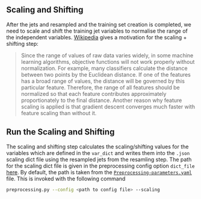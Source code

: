 ## Scaling and Shifting
After the jets and resampled and the training set creation is completed, we need to scale and shift the training jet variables to normalise the range of the independent variables.
[Wikipedia](https://en.wikipedia.org/wiki/Feature_scaling) gives a motivation for the scaling + shifting step:

> Since the range of values of raw data varies widely, in some machine learning algorithms, objective functions will not work properly without normalization. For example, many classifiers calculate the distance between two points by the Euclidean distance. If one of the features has a broad range of values, the distance will be governed by this particular feature. Therefore, the range of all features should be normalized so that each feature contributes approximately proportionately to the final distance. Another reason why feature scaling is applied is that gradient descent converges much faster with feature scaling than without it.

## Run the Scaling and Shifting
The scaling and shifting step calculates the scaling/shifting values for the variables which are defined in the `var_dict` and writes them into the `.json` scaling dict file using the resampled jets from the resamling step. The path for the scaling dict file is given in the preprocessing config option `dict_file` [here](https://gitlab.cern.ch/atlas-flavor-tagging-tools/algorithms/umami/-/blob/master/examples/preprocessing/PFlow-Preprocessing.yaml#L270). By default, the path is taken from the [`Preprocessing-parameters.yaml`](https://gitlab.cern.ch/atlas-flavor-tagging-tools/algorithms/umami/-/blob/master/examples/preprocessing/Preprocessing-parameters.yaml) file.
This is invoked with the following command

```bash
preprocessing.py --config <path to config file> --scaling
```
